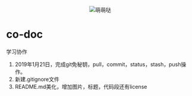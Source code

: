 <p align="center" >
  <img src="https://github.com/ljxf/asset/co-doc/1.jpg" alt="萌萌哒" title="萌萌哒">
  <!-- https://github.com/ljxf/asset/blob/master/co-doc/1.jpg -->
</p>

# co-doc
学习协作

1. 2019年1月21日，完成git免秘钥，pull，commit，status，stash，push操作。
2. 新建.gitignore文件
3. README.md美化，增加图片，标题，代码段还有license